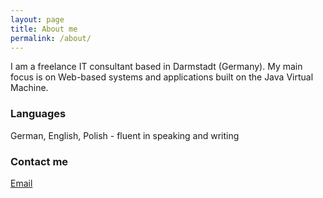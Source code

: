 ```yaml
---
layout: page
title: About me
permalink: /about/
---
```


I am a freelance IT consultant based in Darmstadt (Germany). My main focus is on Web-based systems and applications built on the Java Virtual Machine.

### Languages

German, English, Polish - fluent in speaking and writing

### Contact me

[Email](mailto:mawalasek@gmail.com)